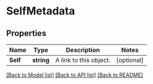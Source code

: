 # SelfMetadata

## Properties

Name | Type | Description | Notes
------------ | ------------- | ------------- | -------------
**Self** | **string** | A link to this object. |[optional] 

[[Back to Model list]](../README.md#documentation-for-models) [[Back to API list]](../README.md#documentation-for-api-endpoints) [[Back to README]](../README.md)


